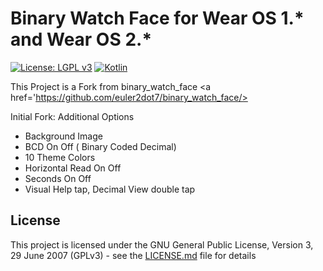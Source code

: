 #  Binary Watch Face for Wear OS 1.\* and Wear OS 2.\*
[![License: LGPL v3](https://img.shields.io/badge/License-LGPL%20v3-blue.svg)](https://www.gnu.org/licenses/lgpl-3.0)
[![Kotlin](https://img.shields.io/badge/style-1.3.10-green.svg?style=flat&label=Kotlin)](https://kotlinlang.org) 

This Project is a Fork from binary_watch_face
<a href='https://github.com/euler2dot7/binary_watch_face/>

Initial Fork:
Additional Options

* Background Image
* BCD On Off ( Binary Coded Decimal)
* 10 Theme Colors
* Horizontal Read On Off
* Seconds On Off
* Visual Help tap, Decimal View double tap

## License
This project is licensed under the GNU General Public License, Version 3, 29 June 2007 (GPLv3) - see the [LICENSE.md](LICENSE.md) file for details
